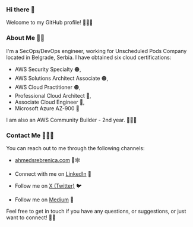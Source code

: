 ### Hi there 👋

Welcome to my GitHub profile! 👋🌟🔗

### About Me 🧑📖

I'm a SecOps/DevOps engineer, working for Unscheduled Pods Company located in Belgrade, Serbia. 
I have obtained six cloud certifications: 
- AWS Security Specialty 🟠,
- AWS Solutions Architect Associate 🟠,
- AWS Cloud Practitioner 🟠,
- Professional Cloud Architect 🔴,
- Associate Cloud Engineer 🔴,
- Microsoft Azure AZ-900 🔵

I am also an AWS Community Builder - 2nd year. 🔸👷‍♂️


### Contact Me 📧📞🤝

You can reach out to me through the following channels:

- [ahmedsrebrenica.com](https://www.ahmedsrebrenica.com/) 📩🕸️

- Connect with me on [LinkedIn](https://www.linkedin.com/in/ahmedsrebrenica/) 💼

- Follow me on [X (Twitter)](https://twitter.com/srebreni3) 🐦

- Follow me on [Medium](https://medium.com/@srebreni3) 📝

Feel free to get in touch if you have any questions, or suggestions, or just want to connect! 📩✨
